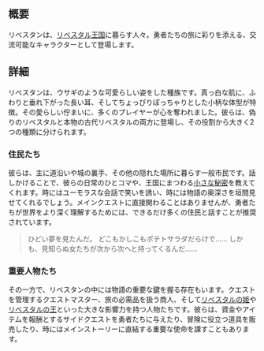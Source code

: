 <!-- title: リベスタン -->
<!-- quote: 樽も壺もポテトサラダであふれ返っていた。 -->
<!-- chapters: -1 -->
<!-- images: (A Libestan who had an awful dream about potato salad), (Cryptic message found while speaking to a Libestan), (The Quest Master, responsible for giving out quests), (Princess Iphania's first time meeting the heroes), (A hero recieving a quest from and NPC), (A hero buying items from one of the shopkeepers), (Libestans in the Kingdom) -->
<!-- model: false -->

## 概要

リベスタンは、[リベスタル王国](#entry:libestal-ficta-entry)に暮らす人々。勇者たちの旅に彩りを添える、交流可能なキャラクターとして登場します。

## 詳細

リベスタンは、ウサギのような可愛らしい姿をした種族です。真っ白な肌に、ふわりと垂れ下がった長い耳、そしてちょっぴりぽっちゃりとした小柄な体型が特徴。その愛らしい佇まいに、多くのプレイヤーが心を奪われました。彼らは、偽りのリベスタルと本物の古代リベスタルの両方に登場し、その役割から大きく2つの種類に分けられます。

### 住民たち

彼らは、主に道沿いや城の裏手、その他の隠れた場所に暮らす一般市民です。話しかけることで、彼らの日常のひとコマや、王国にまつわる[小さな秘密](https://www.youtube.com/live/CFSfP27KTco?feature=shared&t=5386)を教えてくれます。時にはユーモラスな会話で笑いを誘い、時には物語の奥深さを垣間見せてくれるでしょう。メインクエストに直接関わることはありませんが、勇者たちが世界をより深く理解するためには、できるだけ多くの住民と話すことが推奨されています。

> ひどい夢を見たんだ。
> どこもかしこもポテトサラダだらけで……
> しかも、見知らぬ女たちが次から次へと持ってくるんだ……

### 重要人物たち

その一方で、リベスタンの中には物語の重要な鍵を握る存在もいます。クエストを管理するクエストマスター、旅の必需品を扱う商人、そして[リベスタルの姫](#entry:iphania-entry)や[リベスタルの王](#entry:outsider-entry)といった大きな影響力を持つ人物たちです。彼らは、資金やアイテムを報酬とするサイドクエストを勇者たちに与えたり、冒険に役立つ道具を販売したり、時にはメインストーリーに直結する重要な使命を課すこともあります。
